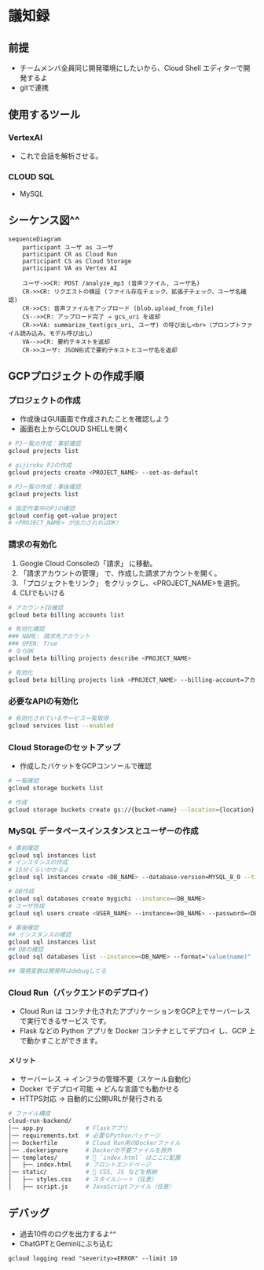 # 議知録

## 前提
- チームメンバ全員同じ開発環境にしたいから、Cloud Shell エディターで開発するよ
- gitで連携

## 使用するツール
### VertexAI
- これで会話を解析させる。

### CLOUD SQL
- MySQL

## シーケンス図^^
```mermaid
sequenceDiagram
    participant ユーザ as ユーザ
    participant CR as Cloud Run
    participant CS as Cloud Storage
    participant VA as Vertex AI

    ユーザ->>CR: POST /analyze_mp3 (音声ファイル, ユーザ名)
    CR->>CR: リクエストの検証 (ファイル存在チェック、拡張子チェック、ユーザ名確認)
    CR->>CS: 音声ファイルをアップロード (blob.upload_from_file)
    CS-->>CR: アップロード完了 → gcs_uri を返却
    CR->>VA: summarize_text(gcs_uri, ユーザ) の呼び出し<br>（プロンプトファイル読み込み、モデル呼び出し）
    VA-->>CR: 要約テキストを返却
    CR->>ユーザ: JSON形式で要約テキストとユーザ名を返却
```

## GCPプロジェクトの作成手順
### プロジェクトの作成
- 作成後はGUI画面で作成されたことを確認しよう
- 画面右上からCLOUD SHELLを開く
```bash
# PJ一覧の作成：事前確認
gcloud projects list

# gijiroku PJの作成
gcloud projects create <PROJECT_NAME> --set-as-default

# PJ一覧の作成：事後確認
gcloud projects list

# 設定作業中のPJの確認
gcloud config get-value project
# <PROJECT_NAME> が出力されればOK!

```

### 請求の有効化
1. Google Cloud Consoleの「請求」 に移動。
2. 「請求アカウントの管理」 で、作成した請求アカウントを開く。
3. 「プロジェクトをリンク」 をクリックし、<PROJECT_NAME>を選択。
4. CLIでもいける
```bash
# アカウントID確認
gcloud beta billing accounts list

# 有効化確認
### NAME: 請求先アカウント
### OPEN: True
# ならOK
gcloud beta billing projects describe <PROJECT_NAME>

# 有効化
gcloud beta billing projects link <PROJECT_NAME> --billing-account=アカウントID
```


### 必要なAPIの有効化
```bash
# 有効化されているサービス一覧取得
gcloud services list --enabled
```

### Cloud Storageのセットアップ
- 作成したバケットをGCPコンソールで確認
```bash
# 一覧確認
gcloud storage buckets list

# 作成
gcloud storage buckets create gs://{bucket-name} --location={location}
```


###  MySQL データベースインスタンスとユーザーの作成
```bash
# 事前確認
gcloud sql instances list
# インスタンスの作成
# 15分くらいかかるよ
gcloud sql instances create <DB_NAME> --database-version=MYSQL_8_0 --tier=db-f1-micro --region=asia-northeast1

# DB作成
gcloud sql databases create mygichi --instance=<DB_NAME>
# ユーザ作成
gcloud sql users create <USER_NAME> --instance=<DB_NAME> --password=<DB_PASS>

# 事後確認
## インスタンスの確認
gcloud sql instances list
## DBの確認
gcloud sql databases list --instance=<DB_NAME> --format="value(name)"

## 環境変数は開発時はdebugしてる
```

### Cloud Run（バックエンドのデプロイ）
- Cloud Run は コンテナ化されたアプリケーションをGCP上でサーバーレスで実行できるサービス です。
- Flask などの Python アプリを Docker コンテナとしてデプロイ し、GCP 上で動かすことができます。

#### メリット
- サーバーレス → インフラの管理不要（スケール自動化）
- Docker でデプロイ可能 → どんな言語でも動かせる
- HTTPS対応 → 自動的に公開URLが発行される


```bash
# ファイル構成
cloud-run-backend/
│── app.py            # Flaskアプリ
│── requirements.txt  # 必要なPythonパッケージ
│── Dockerfile        # Cloud Run用のDockerファイル
│── .dockerignore     # Dockerの不要ファイルを除外
│── templates/        # 🔹 `index.html` はここに配置
│   ├── index.html    # フロントエンドページ
│── static/           # 🔹 CSS, JS などを格納
│   ├── styles.css    # スタイルシート（任意）
│   ├── script.js     # JavaScriptファイル（任意）
```


## デバッグ
- 過去10件のログを出力するよ^^
- ChatGPTとGeminiにぶち込む
```
gcloud logging read "severity>=ERROR" --limit 10
```
